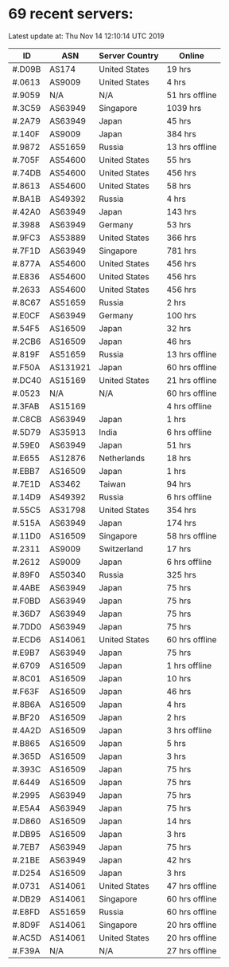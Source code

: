 # 69 recent servers:

Latest update at: Thu Nov 14 12:10:14 UTC 2019

| ID | ASN | Server Country | Online |
| -- | --- | -------------- | ------ |
| #.D09B | AS174 | United States | 19 hrs |
| #.0613 | AS9009 | United States | 4 hrs |
| #.9059 | N/A | N/A | 51 hrs offline |
| #.3C59 | AS63949 | Singapore | 1039 hrs |
| #.2A79 | AS63949 | Japan | 45 hrs |
| #.140F | AS9009 | Japan | 384 hrs |
| #.9872 | AS51659 | Russia | 13 hrs offline |
| #.705F | AS54600 | United States | 55 hrs |
| #.74DB | AS54600 | United States | 456 hrs |
| #.8613 | AS54600 | United States | 58 hrs |
| #.BA1B | AS49392 | Russia | 4 hrs |
| #.42A0 | AS63949 | Japan | 143 hrs |
| #.3988 | AS63949 | Germany | 53 hrs |
| #.9FC3 | AS53889 | United States | 366 hrs |
| #.7F1D | AS63949 | Singapore | 781 hrs |
| #.877A | AS54600 | United States | 456 hrs |
| #.E836 | AS54600 | United States | 456 hrs |
| #.2633 | AS54600 | United States | 456 hrs |
| #.8C67 | AS51659 | Russia | 2 hrs |
| #.E0CF | AS63949 | Germany | 100 hrs |
| #.54F5 | AS16509 | Japan | 32 hrs |
| #.2CB6 | AS16509 | Japan | 46 hrs |
| #.819F | AS51659 | Russia | 13 hrs offline |
| #.F50A | AS131921 | Japan | 60 hrs offline |
| #.DC40 | AS15169 | United States | 21 hrs offline |
| #.0523 | N/A | N/A | 60 hrs offline |
| #.3FAB | AS15169 |  | 4 hrs offline |
| #.C8CB | AS63949 | Japan | 1 hrs |
| #.5D79 | AS35913 | India | 6 hrs offline |
| #.59E0 | AS63949 | Japan | 51 hrs |
| #.E655 | AS12876 | Netherlands | 18 hrs |
| #.EBB7 | AS16509 | Japan | 1 hrs |
| #.7E1D | AS3462 | Taiwan | 94 hrs |
| #.14D9 | AS49392 | Russia | 6 hrs offline |
| #.55C5 | AS31798 | United States | 354 hrs |
| #.515A | AS63949 | Japan | 174 hrs |
| #.11D0 | AS16509 | Singapore | 58 hrs offline |
| #.2311 | AS9009 | Switzerland | 17 hrs |
| #.2612 | AS9009 | Japan | 6 hrs offline |
| #.89F0 | AS50340 | Russia | 325 hrs |
| #.4ABE | AS63949 | Japan | 75 hrs |
| #.F0BD | AS63949 | Japan | 75 hrs |
| #.36D7 | AS63949 | Japan | 75 hrs |
| #.7DD0 | AS63949 | Japan | 75 hrs |
| #.ECD6 | AS14061 | United States | 60 hrs offline |
| #.E9B7 | AS63949 | Japan | 75 hrs |
| #.6709 | AS16509 | Japan | 1 hrs offline |
| #.8C01 | AS16509 | Japan | 10 hrs |
| #.F63F | AS16509 | Japan | 46 hrs |
| #.8B6A | AS16509 | Japan | 4 hrs |
| #.BF20 | AS16509 | Japan | 2 hrs |
| #.4A2D | AS16509 | Japan | 3 hrs offline |
| #.B865 | AS16509 | Japan | 5 hrs |
| #.365D | AS16509 | Japan | 3 hrs |
| #.393C | AS16509 | Japan | 75 hrs |
| #.6449 | AS16509 | Japan | 75 hrs |
| #.2995 | AS63949 | Japan | 75 hrs |
| #.E5A4 | AS63949 | Japan | 75 hrs |
| #.D860 | AS16509 | Japan | 14 hrs |
| #.DB95 | AS16509 | Japan | 3 hrs |
| #.7EB7 | AS63949 | Japan | 75 hrs |
| #.21BE | AS63949 | Japan | 42 hrs |
| #.D254 | AS16509 | Japan | 3 hrs |
| #.0731 | AS14061 | United States | 47 hrs offline |
| #.DB29 | AS14061 | Singapore | 60 hrs offline |
| #.E8FD | AS51659 | Russia | 60 hrs offline |
| #.8D9F | AS14061 | Singapore | 20 hrs offline |
| #.AC5D | AS14061 | United States | 20 hrs offline |
| #.F39A | N/A | N/A | 27 hrs offline |

